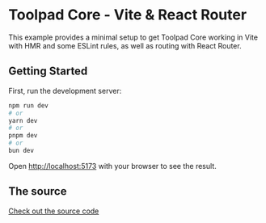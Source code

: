 # Toolpad Core - Vite & React Router

This example provides a minimal setup to get Toolpad Core working in Vite with HMR and some ESLint rules, as well as routing with React Router.

## Getting Started

First, run the development server:

```bash
npm run dev
# or
yarn dev
# or
pnpm dev
# or
bun dev
```

Open [http://localhost:5173](http://localhost:5173) with your browser to see the result.

## The source

[Check out the source code](https://github.com/mui/toolpad/tree/master/examples/core-vite)
